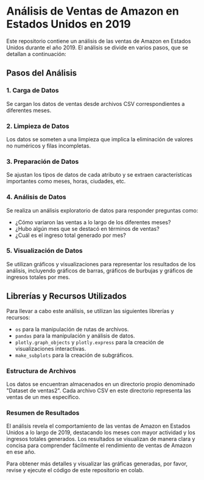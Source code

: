 # Análisis de Ventas de Amazon en Estados Unidos en 2019

Este repositorio contiene un análisis de las ventas de Amazon en Estados Unidos durante el año 2019. El análisis se divide en varios pasos, que se detallan a continuación:

## Pasos del Análisis

### 1. Carga de Datos
Se cargan los datos de ventas desde archivos CSV correspondientes a diferentes meses.

### 2. Limpieza de Datos
Los datos se someten a una limpieza que implica la eliminación de valores no numéricos y filas incompletas.

### 3. Preparación de Datos
Se ajustan los tipos de datos de cada atributo y se extraen características importantes como meses, horas, ciudades, etc.

### 4. Análisis de Datos
Se realiza un análisis exploratorio de datos para responder preguntas como: 
- ¿Cómo variaron las ventas a lo largo de los diferentes meses?
- ¿Hubo algún mes que se destacó en términos de ventas?
- ¿Cuál es el ingreso total generado por mes?

### 5. Visualización de Datos
Se utilizan gráficos y visualizaciones para representar los resultados de los análisis, incluyendo gráficos de barras, gráficos de burbujas y gráficos de ingresos totales por mes.

## Librerías y Recursos Utilizados
Para llevar a cabo este análisis, se utilizan las siguientes librerías y recursos:
- `os` para la manipulación de rutas de archivos.
- `pandas` para la manipulación y análisis de datos.
- `plotly.graph_objects` y `plotly.express` para la creación de visualizaciones interactivas.
- `make_subplots` para la creación de subgráficos.

### Estructura de Archivos
Los datos se encuentran almacenados en un directorio propio denominado "Dataset de ventas2". Cada archivo CSV en este directorio representa las ventas de un mes específico.

### Resumen de Resultados
El análisis revela el comportamiento de las ventas de Amazon en Estados Unidos a lo largo de 2019, destacando los meses con mayor actividad y los ingresos totales generados. Los resultados se visualizan de manera clara y concisa para comprender fácilmente el rendimiento de ventas de Amazon en ese año.

Para obtener más detalles y visualizar las gráficas generadas, por favor, revise y ejecute el código de este repositorio en colab.
